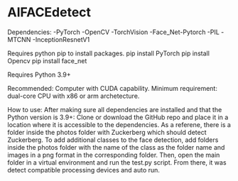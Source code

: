 # AIFACEdetect
Dependencies: 
-PyTorch
-OpenCV
-TorchVision
-Face_Net-Pytorch
-PIL
-MTCNN
-InceptionResnetV1

Requires python pip to install packages.
pip install PyTorch
pip install Opencv
pip install face_net

Requires Python 3.9+

Recommended: Computer with CUDA capability.
Minimum requirement: dual-core CPU with x86 or arm archetecture.

How to use:
After making sure all dependencies are installed and that the Python version is 3.9+:
Clone or download the GitHub repo and place it in a location where it is accessible to the dependencies. As a referene, there is a folder inside the photos folder with Zuckerberg which should detect Zuckerberg. To add additional classes to the face detection, add folders inside the photos folder with the name of the class as the folder name and images in a png format in the corresponding folder. Then, open the main folder in a virtual environment and run the test.py script. From there, it was detect compatible processing devices and auto run.
